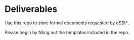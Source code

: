 Deliverables
============

Use this repo to store formal documents requested by eSSIF.

Please begin by filling out the templates included in the repo.
